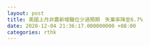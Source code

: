 ```yaml
---
layout: post
title: 美國上月非農新增職位少過預期　失業率降至6.7%
date: 2020-12-04 21:36:17.000000000 +08:00
categories: rthk
---
```




